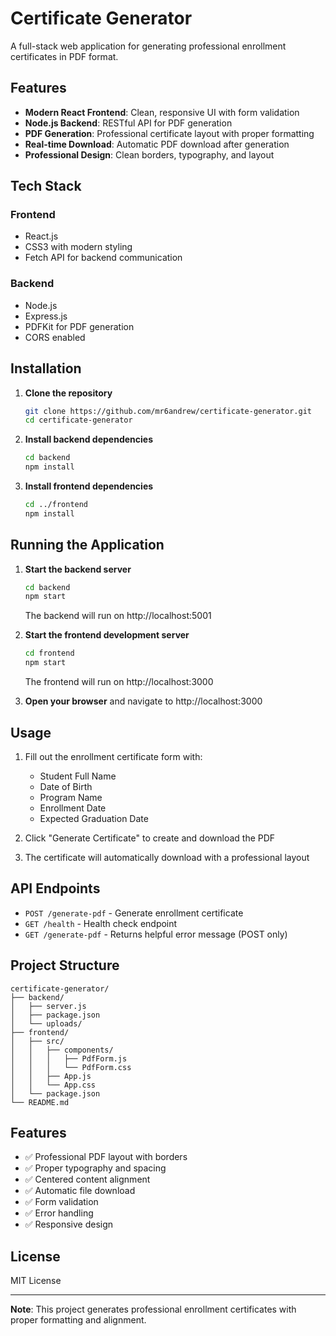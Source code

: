 # Certificate Generator

A full-stack web application for generating professional enrollment certificates in PDF format.

## Features

- **Modern React Frontend**: Clean, responsive UI with form validation
- **Node.js Backend**: RESTful API for PDF generation
- **PDF Generation**: Professional certificate layout with proper formatting
- **Real-time Download**: Automatic PDF download after generation
- **Professional Design**: Clean borders, typography, and layout

## Tech Stack

### Frontend
- React.js
- CSS3 with modern styling
- Fetch API for backend communication

### Backend
- Node.js
- Express.js
- PDFKit for PDF generation
- CORS enabled

## Installation

1. **Clone the repository**
   ```bash
   git clone https://github.com/mr6andrew/certificate-generator.git
   cd certificate-generator
   ```

2. **Install backend dependencies**
   ```bash
   cd backend
   npm install
   ```

3. **Install frontend dependencies**
   ```bash
   cd ../frontend
   npm install
   ```

## Running the Application

1. **Start the backend server**
   ```bash
   cd backend
   npm start
   ```
   The backend will run on http://localhost:5001

2. **Start the frontend development server**
   ```bash
   cd frontend
   npm start
   ```
   The frontend will run on http://localhost:3000

3. **Open your browser** and navigate to http://localhost:3000

## Usage

1. Fill out the enrollment certificate form with:
   - Student Full Name
   - Date of Birth
   - Program Name
   - Enrollment Date
   - Expected Graduation Date

2. Click "Generate Certificate" to create and download the PDF

3. The certificate will automatically download with a professional layout

## API Endpoints

- `POST /generate-pdf` - Generate enrollment certificate
- `GET /health` - Health check endpoint
- `GET /generate-pdf` - Returns helpful error message (POST only)

## Project Structure

```
certificate-generator/
├── backend/
│   ├── server.js
│   ├── package.json
│   └── uploads/
├── frontend/
│   ├── src/
│   │   ├── components/
│   │   │   ├── PdfForm.js
│   │   │   └── PdfForm.css
│   │   ├── App.js
│   │   └── App.css
│   └── package.json
└── README.md
```

## Features

- ✅ Professional PDF layout with borders
- ✅ Proper typography and spacing
- ✅ Centered content alignment
- ✅ Automatic file download
- ✅ Form validation
- ✅ Error handling
- ✅ Responsive design

## License

MIT License

---

**Note**: This project generates professional enrollment certificates with proper formatting and alignment. 